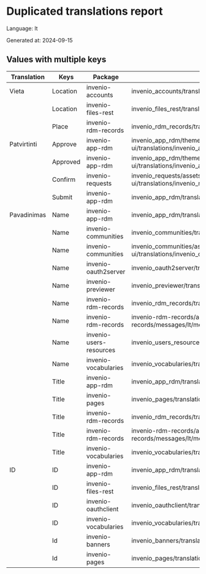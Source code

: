 # Duplicated translations report

Language: lt

Generated at: 2024-09-15


## Values with multiple keys


| Translation | Keys | Package | File |
|-------------|------| --- | --- |
| Vieta| Location | invenio-accounts | invenio_accounts/translations/lt/LC_MESSAGES/messages.po |
|| Location | invenio-files-rest | invenio_files_rest/translations/lt/LC_MESSAGES/messages.po |
|| Place | invenio-rdm-records | invenio_rdm_records/translations/lt/LC_MESSAGES/messages.po |
| Patvirtinti| Approve | invenio-app-rdm | invenio_app_rdm/theme/assets/semantic-ui/translations/invenio_app_rdm/messages/lt/messages.po |
|| Approved | invenio-app-rdm | invenio_app_rdm/theme/assets/semantic-ui/translations/invenio_app_rdm/messages/lt/messages.po |
|| Confirm | invenio-requests | invenio_requests/assets/semantic-ui/translations/invenio_requests/messages/lt/messages.po |
|| Submit | invenio-app-rdm | invenio_app_rdm/translations/lt/LC_MESSAGES/messages.po |
| Pavadinimas| Name | invenio-app-rdm | invenio_app_rdm/translations/lt/LC_MESSAGES/messages.po |
|| Name | invenio-communities | invenio_communities/translations/lt/LC_MESSAGES/messages.po |
|| Name | invenio-communities | invenio_communities/assets/semantic-ui/translations/invenio_communities/messages/lt/messages.po |
|| Name | invenio-oauth2server | invenio_oauth2server/translations/lt/LC_MESSAGES/messages.po |
|| Name | invenio-previewer | invenio_previewer/translations/lt/LC_MESSAGES/messages.po |
|| Name | invenio-rdm-records | invenio_rdm_records/translations/lt/LC_MESSAGES/messages.po |
|| Name | invenio-rdm-records | invenio-rdm-records/assets/semantic-ui/translations/invenio-rdm-records/messages/lt/messages.po |
|| Name | invenio-users-resources | invenio_users_resources/translations/lt/LC_MESSAGES/messages.po |
|| Name | invenio-vocabularies | invenio_vocabularies/translations/lt/LC_MESSAGES/messages.po |
|| Title | invenio-app-rdm | invenio_app_rdm/translations/lt/LC_MESSAGES/messages.po |
|| Title | invenio-pages | invenio_pages/translations/lt/LC_MESSAGES/messages.po |
|| Title | invenio-rdm-records | invenio_rdm_records/translations/lt/LC_MESSAGES/messages.po |
|| Title | invenio-rdm-records | invenio-rdm-records/assets/semantic-ui/translations/invenio-rdm-records/messages/lt/messages.po |
|| Title | invenio-vocabularies | invenio_vocabularies/translations/lt/LC_MESSAGES/messages.po |
| ID| ID | invenio-app-rdm | invenio_app_rdm/translations/lt/LC_MESSAGES/messages.po |
|| ID | invenio-files-rest | invenio_files_rest/translations/lt/LC_MESSAGES/messages.po |
|| ID | invenio-oauthclient | invenio_oauthclient/translations/lt/LC_MESSAGES/messages.po |
|| ID | invenio-vocabularies | invenio_vocabularies/translations/lt/LC_MESSAGES/messages.po |
|| Id | invenio-banners | invenio_banners/translations/lt/LC_MESSAGES/messages.po |
|| Id | invenio-pages | invenio_pages/translations/lt/LC_MESSAGES/messages.po |
